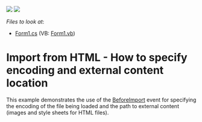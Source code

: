 <!-- default badges list -->
[![](https://img.shields.io/badge/Open_in_DevExpress_Support_Center-FF7200?style=flat-square&logo=DevExpress&logoColor=white)](https://supportcenter.devexpress.com/ticket/details/E1756)
[![](https://img.shields.io/badge/📖_How_to_use_DevExpress_Examples-e9f6fc?style=flat-square)](https://docs.devexpress.com/GeneralInformation/403183)
<!-- default badges end -->
<!-- default file list -->
*Files to look at*:

* [Form1.cs](./CS/BeforeImportExample/Form1.cs) (VB: [Form1.vb](./VB/BeforeImportExample/Form1.vb))
<!-- default file list end -->
# Import from HTML - How to specify encoding and external content location


<p>This example demonstrates the use of the <a href="http://documentation.devexpress.com/#WindowsForms/DevExpressXtraRichEditRichEditControl_BeforeImporttopic">BeforeImport</a> event for specifying the encoding of the file being loaded and the path to external content (images and style sheets for HTML files).</p>

<br/>


